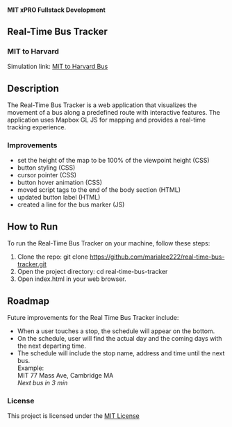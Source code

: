 #### MIT xPRO Fullstack Development
## Real-Time Bus Tracker
### MIT to Harvard
Simulation link: [MIT to Harvard Bus](https://marialee222.github.io/real-time-bus-tracker/)

## Description
The Real-Time Bus Tracker is a web application that visualizes the movement of a bus along a predefined route with interactive features. The application uses Mapbox GL JS for mapping and provides a real-time tracking experience. 

### Improvements
 - set the height of the map to be 100% of the viewpoint height (CSS)
 - button styling (CSS)
 - cursor pointer (CSS)
 - button hover animation (CSS)
 - moved script tags to the end of the body section (HTML)
 - updated button label (HTML)
 - created a line for the bus marker (JS)

## How to Run
To run the Real-Time Bus Tracker on your machine, follow these steps:
1. Clone the repo: git clone https://github.com/marialee222/real-time-bus-tracker.git
2. Open the project directory: cd real-time-bus-tracker
3. Open index.html in your web browser.

## Roadmap
Future improvements for the Real Time Bus Tracker include:
- When a user touches a stop, the schedule will appear on the bottom.
- On the schedule, user will find the actual day and the coming days with the next departing time.
- The schedule will include the stop name, address and time until the next bus.</br>
	Example:  
	MIT
	77 Mass Ave, Cambridge MA</br>
  	<i>Next bus in 3 min</i>

### License
This project is licensed under the [MIT License](https://opensource.org/licenses/MIT)



